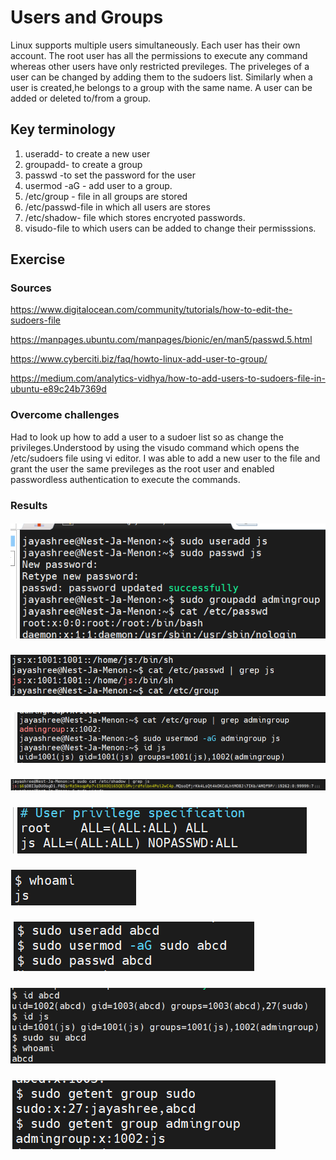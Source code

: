 #  Users and Groups

Linux supports multiple users simultaneously. Each user has their own account. The root user has all the permissions to execute any  command whereas other users have only restricted previleges. The priveleges of a user can be changed by adding them to the sudoers list. Similarly when a user is created,he belongs to a group with the same name. A user can be added or deleted to/from a group. 

## Key terminology

  1. useradd- to create a new user
  2. groupadd- to create a group
  3. passwd -to set the password for the user
  4. usermod -aG - add user to a group.
  5. /etc/group - file in all groups are stored
  6. /etc/passwd-file in which all users are stores
  7. /etc/shadow- file which stores encryoted passwords.
  8. visudo-file to which users can be added to change their permisssions.
   
  
## Exercise
### Sources

https://www.digitalocean.com/community/tutorials/how-to-edit-the-sudoers-file

https://manpages.ubuntu.com/manpages/bionic/en/man5/passwd.5.html

https://www.cyberciti.biz/faq/howto-linux-add-user-to-group/

https://medium.com/analytics-vidhya/how-to-add-users-to-sudoers-file-in-ubuntu-e89c24b7369d


### Overcome challenges
Had to look up how to add a user to a sudoer list so as change the privileges.Understood by using the visudo command which opens the /etc/sudoers file using vi editor. I was able to add a new user to the file and grant the user the same previleges as the root user and enabled passwordless authentication to execute the commands. 

### Results


##### ![LNX-04-01img](https://github.com/Techgrounds-Cloud-9/cloud-9-jsm-1985/blob/main/00_includes/LNX-04-01.PNG)


##### ![LNX-04-02img](https://github.com/Techgrounds-Cloud-9/cloud-9-jsm-1985/blob/main/00_includes/LNX-04-02.PNG)


##### ![LNX-04-03img](https://github.com/Techgrounds-Cloud-9/cloud-9-jsm-1985/blob/main/00_includes/LNX-04-03.PNG)


##### ![LNX-04-04img](https://github.com/Techgrounds-Cloud-9/cloud-9-jsm-1985/blob/main/00_includes/LNX-04-04.PNG)

##### ![LNX-04-05img](https://github.com/Techgrounds-Cloud-9/cloud-9-jsm-1985/blob/main/00_includes/LNX-04-05.PNG)

##### ![LNX-04-06img](https://github.com/Techgrounds-Cloud-9/cloud-9-jsm-1985/blob/main/00_includes/LNX-04-06.PNG)


##### ![LNX-04-07img](https://github.com/Techgrounds-Cloud-9/cloud-9-jsm-1985/blob/main/00_includes/LNX-04-07.PNG)


##### ![LNX-04-08img](https://github.com/Techgrounds-Cloud-9/cloud-9-jsm-1985/blob/main/00_includes/LNX-04-08.PNG)


##### ![LNX-04-09img](https://github.com/Techgrounds-Cloud-9/cloud-9-jsm-1985/blob/main/00_includes/LNX-04-09.PNG)

